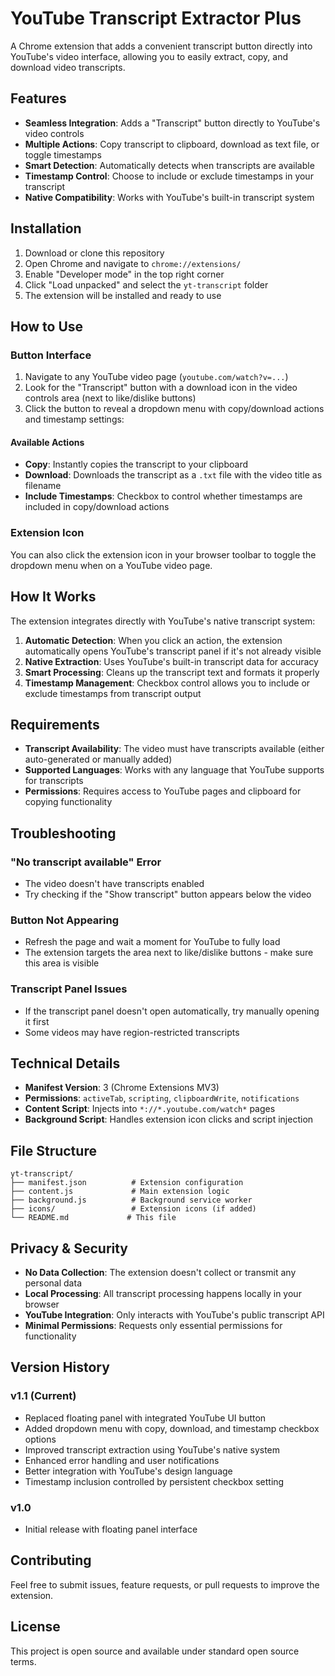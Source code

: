 # YouTube Transcript Extractor Plus

A Chrome extension that adds a convenient transcript button directly into YouTube's video interface, allowing you to easily extract, copy, and download video transcripts.

## Features

- **Seamless Integration**: Adds a "Transcript" button directly to YouTube's video controls
- **Multiple Actions**: Copy transcript to clipboard, download as text file, or toggle timestamps
- **Smart Detection**: Automatically detects when transcripts are available
- **Timestamp Control**: Choose to include or exclude timestamps in your transcript
- **Native Compatibility**: Works with YouTube's built-in transcript system

## Installation

1. Download or clone this repository
2. Open Chrome and navigate to `chrome://extensions/`
3. Enable "Developer mode" in the top right corner
4. Click "Load unpacked" and select the `yt-transcript` folder
5. The extension will be installed and ready to use

## How to Use

### Button Interface

1. Navigate to any YouTube video page (`youtube.com/watch?v=...`)
2. Look for the "Transcript" button with a download icon in the video controls area (next to like/dislike buttons)
3. Click the button to reveal a dropdown menu with copy/download actions and timestamp settings:

#### Available Actions

- **Copy**: Instantly copies the transcript to your clipboard
- **Download**: Downloads the transcript as a `.txt` file with the video title as filename
- **Include Timestamps**: Checkbox to control whether timestamps are included in copy/download actions

### Extension Icon

You can also click the extension icon in your browser toolbar to toggle the dropdown menu when on a YouTube video page.

## How It Works

The extension integrates directly with YouTube's native transcript system:

1. **Automatic Detection**: When you click an action, the extension automatically opens YouTube's transcript panel if it's not already visible
2. **Native Extraction**: Uses YouTube's built-in transcript data for accuracy
3. **Smart Processing**: Cleans up the transcript text and formats it properly
4. **Timestamp Management**: Checkbox control allows you to include or exclude timestamps from transcript output

## Requirements

- **Transcript Availability**: The video must have transcripts available (either auto-generated or manually added)
- **Supported Languages**: Works with any language that YouTube supports for transcripts
- **Permissions**: Requires access to YouTube pages and clipboard for copying functionality

## Troubleshooting

### "No transcript available" Error
- The video doesn't have transcripts enabled
- Try checking if the "Show transcript" button appears below the video

### Button Not Appearing
- Refresh the page and wait a moment for YouTube to fully load
- The extension targets the area next to like/dislike buttons - make sure this area is visible

### Transcript Panel Issues
- If the transcript panel doesn't open automatically, try manually opening it first
- Some videos may have region-restricted transcripts

## Technical Details

- **Manifest Version**: 3 (Chrome Extensions MV3)
- **Permissions**: `activeTab`, `scripting`, `clipboardWrite`, `notifications`
- **Content Script**: Injects into `*://*.youtube.com/watch*` pages
- **Background Script**: Handles extension icon clicks and script injection

## File Structure

```
yt-transcript/
├── manifest.json          # Extension configuration
├── content.js             # Main extension logic
├── background.js          # Background service worker
├── icons/                 # Extension icons (if added)
└── README.md             # This file
```

## Privacy & Security

- **No Data Collection**: The extension doesn't collect or transmit any personal data
- **Local Processing**: All transcript processing happens locally in your browser
- **YouTube Integration**: Only interacts with YouTube's public transcript API
- **Minimal Permissions**: Requests only essential permissions for functionality

## Version History

### v1.1 (Current)
- Replaced floating panel with integrated YouTube UI button
- Added dropdown menu with copy, download, and timestamp checkbox options
- Improved transcript extraction using YouTube's native system
- Enhanced error handling and user notifications
- Better integration with YouTube's design language
- Timestamp inclusion controlled by persistent checkbox setting

### v1.0
- Initial release with floating panel interface

## Contributing

Feel free to submit issues, feature requests, or pull requests to improve the extension.

## License

This project is open source and available under standard open source terms.
